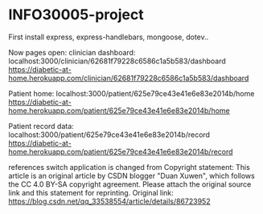 # INFO30005-project

First install express, express-handlebars, mongoose, dotev..

Now pages open:
clinician dashboard: localhost:3000/clinician/62681f79228c6586c1a5b583/dashboard
https://diabetic-at-home.herokuapp.com/clinician/62681f79228c6586c1a5b583/dashboard

Patient home: localhost:3000/patient/625e79ce43e41e6e83e2014b/home
https://diabetic-at-home.herokuapp.com/patient/625e79ce43e41e6e83e2014b/home

Patient record data: localhost:3000/patient/625e79ce43e41e6e83e2014b/record
https://diabetic-at-home.herokuapp.com/patient/625e79ce43e41e6e83e2014b/record


references
switch application is changed from 
Copyright statement: This article is an original article by CSDN blogger "Duan Xuwen", which follows the CC 4.0 BY-SA copyright agreement. Please attach the original source link and this statement for reprinting.
Original link: https://blog.csdn.net/qq_33538554/article/details/86723952
